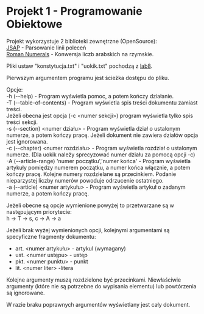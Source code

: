# Projekt 1 - Programowanie Obiektowe

Projekt wykorzystuje 2 biblioteki zewnętrzne (OpenSource): \
[JSAP](http://www.martiansoftware.com/jsap/) - Parsowanie linii poleceń \
[Roman Numerals](http://frequal.com/RomanNumerals/index.html) - Konwersja liczb arabskich na rzymskie.

Pliki ustaw "konstytucja.txt" i "uokik.txt" pochodzą z [lab8](https://github.com/apohllo/obiektowe-lab/tree/master/lab8).

Pierwszym argumentem programu jest ścieżka dostępu do pliku. 

Opcje: \
-h (--help) - Program wyświetla pomoc, a potem kończy działanie. \
-T (--table-of-contents) - Program wyświetla spis treści dokumentu zamiast treści. \
Jeżeli obecna jest opcja (-c \<numer sekcji>) program wyświetla tylko spis treści sekcji. \
-s (--section) \<numer działu> - Program wyświetla dział o ustalonym numerze, a potem kończy pracę. Jeżeli dokument nie zawiera działów opcja jest ignorowana. \
-c (--chapter) \<numer rozdziału> - Program wyświetla rozdział o ustalonym numerze. (Dla uokik należy sprecyzować numer działu za pomocą opcji -c) \
-A (--article-range) 'numer początku','numer końca' - Program wyświetla artykuły pomiędzy numerem początku, a numer końca włącznie, a potem kończy pracę. Kolejne numery rozdzielane są przecinkiem. Podanie nieparzystej liczby numerów powoduje odrzucenie ostatniego. \
-a (--article) \<numer artykułu> - Program wyświetla artykuł o zadanym numerze, a potem kończy pracę.

Jeżeli obecne są opcje wymienione powyżej to przetwarzane są w następującym priorytecie: \
h -> T -> s, c -> A -> a 

Jeżeli brak wyżej wymienionych opcji, kolejnymi argumentami są specyficzne fragmenty dokumentu: 
* art. \<numer artykułu> - artykul (wymagany)
* ust. \<numer ustępu> - ustęp
* pkt. \<numer punktu> - punkt
* lit. \<numer liter> -litera

Kolejne argumenty muszą rozdzielone być przecinkami. Niewłaściwie argumenty (które nie są potrzebne do wypisania elementu) lub powtórzenia są ignorowane.

W razie braku poprawnych argumentów wyświetlany jest cały dokument.
